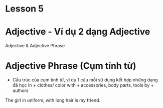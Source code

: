 # Lesson 5

# Adjective - Ví dụ 2 dạng Adjective
Adjective & Adjective Phrase
# Adjective Phrase (Cụm tính từ)
- Cấu trúc của cụm tính từ, ví dụ 1 câu mỗi sử dụng kết hợp những dạng đã học
In + clothes/ color
with + accessories, body parts, tools
by + authors

The girl in uniform, with long hair is my friend.